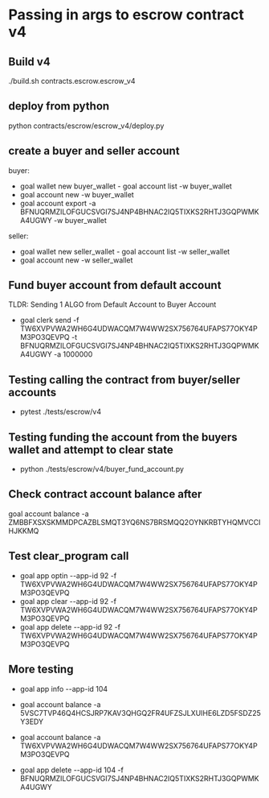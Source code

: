 # Passing in args to escrow contract v4

## Build v4

./build.sh contracts.escrow.escrow_v4

## deploy from python

python contracts/escrow/escrow_v4/deploy.py

## create a buyer and seller account

buyer:

- goal wallet new buyer_wallet
- goal account list -w buyer_wallet
- goal account new -w buyer_wallet
- goal account export -a BFNUQRMZILOFGUCSVGI7SJ4NP4BHNAC2IQ5TIXKS2RHTJ3GQPWMKA4UGWY -w buyer_wallet

seller:

- goal wallet new seller_wallet
- goal account list -w seller_wallet
- goal account new -w seller_wallet

## Fund buyer account from default account

TLDR: Sending 1 ALGO from Default Account to Buyer Account

- goal clerk send -f TW6XVPVWA2WH6G4UDWACQM7W4WW2SX756764UFAPS77OKY4PM3PO3QEVPQ -t BFNUQRMZILOFGUCSVGI7SJ4NP4BHNAC2IQ5TIXKS2RHTJ3GQPWMKA4UGWY -a 1000000

## Testing calling the contract from buyer/seller accounts

- pytest ./tests/escrow/v4

## Testing funding the account from the buyers wallet and attempt to clear state

- python ./tests/escrow/v4/buyer_fund_account.py

## Check contract account balance after

goal account balance -a ZMBBFXSXSKMMDPCAZBLSMQT3YQ6NS7BRSMQQ2OYNKRBTYHQMVCCIHJKKMQ

## Test clear_program call

- goal app optin --app-id 92 -f TW6XVPVWA2WH6G4UDWACQM7W4WW2SX756764UFAPS77OKY4PM3PO3QEVPQ
- goal app clear --app-id 92 -f TW6XVPVWA2WH6G4UDWACQM7W4WW2SX756764UFAPS77OKY4PM3PO3QEVPQ
- goal app delete --app-id 92 -f TW6XVPVWA2WH6G4UDWACQM7W4WW2SX756764UFAPS77OKY4PM3PO3QEVPQ

## More testing

- goal app info --app-id 104
- goal account balance -a 5VSC7TVP46Q4HCSJRP7KAV3QHGQ2FR4UFZSJLXUIHE6LZD5FSDZ25Y3EDY
- goal account balance -a TW6XVPVWA2WH6G4UDWACQM7W4WW2SX756764UFAPS77OKY4PM3PO3QEVPQ

- goal app delete --app-id 104 -f BFNUQRMZILOFGUCSVGI7SJ4NP4BHNAC2IQ5TIXKS2RHTJ3GQPWMKA4UGWY